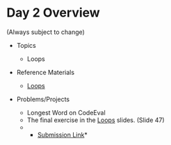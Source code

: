 # Day 2 Overview

(Always subject to change)


- Topics
  - Loops
  
- Reference Materials
  - [Loops](https://docs.google.com/presentation/d/1PAezSNr2UKAvdcfRRrTvM4aOICA-i8xxzAREAppCrQ8/edit?usp=sharing)
- Problems/Projects
  -  Longest Word on CodeEval
  -  The final exercise in the [Loops](https://docs.google.com/presentation/d/1PAezSNr2UKAvdcfRRrTvM4aOICA-i8xxzAREAppCrQ8/edit?usp=sharing) slides. (Slide 47)
  -  * [Submission Link](https://goo.gl/forms/klAY4tUOb1Kw9xdq1)*
